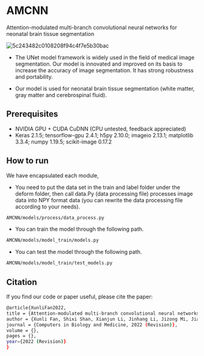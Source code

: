 # AMCNN
Attention-modulated multi-branch convolutional neural networks for neonatal brain tissue segmentation

![5c243482c0108208f94c4f7e5b30bac](https://user-images.githubusercontent.com/16028075/162456676-7136c55d-b80d-4cdf-bb53-61c99a464454.jpg)

- The UNet model framework is widely used in the field of medical image segmentation. Our model is innovated and improved on its basis to increase the accuracy of image segmentation. It has strong robustness and portability.

- Our model is used for neonatal brain tissue segmentation (white matter, gray matter and cerebrospinal fluid). 
## Prerequisites 

- NVIDIA GPU + CUDA CuDNN (CPU untested, feedback appreciated) 
- Keras 2.1.5;
  tensorflow-gpu 2.4.1;
  h5py 2.10.0;
  imageio 2.13.1;
  matplotlib 3.3.4;
  numpy 1.19.5; 
  scikit-image 0.17.2
 
## How to run

We have encapsulated each module,

- You need to put the data set in the train and label folder under the deform folder, then call data.Py (data processing file) processes image data into NPY format data (you can rewrite the data processing file according to your needs).
```bash
AMCNN/models/process/data_process.py
```


- You can train the model through the following path.
```bash
AMCNN/models/model_train/models.py
```

- You can test the model through the following path.
```bash
AMCNN/models/model_train/test_models.py
```

## Citation

If you find our code or paper useful, please cite the paper:
```bash
@article{XunliFan2022,
title = {Attention-modulated multi-branch convolutional neural networks for neonatal brain tissue segmentation},
author = {Xunli Fan, Shixi Shan, Xianjun Li, Jinhang Li, Jizong Mi, Jian Yang, Yongqin Zhang},
journal = {Computers in Biology and Medicine, 2022 (Revision)},
volume = {},
pages = {},
year={2022 (Revision)}
}
```
